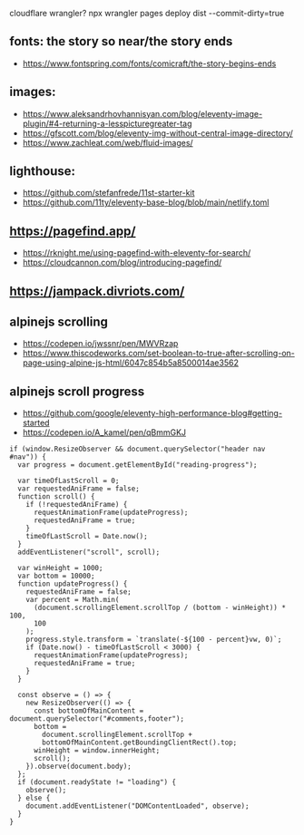 cloudflare wrangler?
npx wrangler pages deploy dist --commit-dirty=true

## fonts: the story so near/the story ends

- https://www.fontspring.com/fonts/comicraft/the-story-begins-ends

## images:

- https://www.aleksandrhovhannisyan.com/blog/eleventy-image-plugin/#4-returning-a-lesspicturegreater-tag
- https://gfscott.com/blog/eleventy-img-without-central-image-directory/
- https://www.zachleat.com/web/fluid-images/

## lighthouse:

- https://github.com/stefanfrede/11st-starter-kit
- https://github.com/11ty/eleventy-base-blog/blob/main/netlify.toml

## https://pagefind.app/

- https://rknight.me/using-pagefind-with-eleventy-for-search/
- https://cloudcannon.com/blog/introducing-pagefind/

## https://jampack.divriots.com/

## alpinejs scrolling

- https://codepen.io/jwssnr/pen/MWVRzap
- https://www.thiscodeworks.com/set-boolean-to-true-after-scrolling-on-page-using-alpine-js-html/6047c854b5a8500014ae3562

## alpinejs scroll progress

- https://github.com/google/eleventy-high-performance-blog#getting-started
- https://codepen.io/A_kamel/pen/qBmmGKJ

```
if (window.ResizeObserver && document.querySelector("header nav #nav")) {
  var progress = document.getElementById("reading-progress");

  var timeOfLastScroll = 0;
  var requestedAniFrame = false;
  function scroll() {
    if (!requestedAniFrame) {
      requestAnimationFrame(updateProgress);
      requestedAniFrame = true;
    }
    timeOfLastScroll = Date.now();
  }
  addEventListener("scroll", scroll);

  var winHeight = 1000;
  var bottom = 10000;
  function updateProgress() {
    requestedAniFrame = false;
    var percent = Math.min(
      (document.scrollingElement.scrollTop / (bottom - winHeight)) * 100,
      100
    );
    progress.style.transform = `translate(-${100 - percent}vw, 0)`;
    if (Date.now() - timeOfLastScroll < 3000) {
      requestAnimationFrame(updateProgress);
      requestedAniFrame = true;
    }
  }

  const observe = () => {
    new ResizeObserver(() => {
      const bottomOfMainContent = document.querySelector("#comments,footer");
      bottom =
        document.scrollingElement.scrollTop +
        bottomOfMainContent.getBoundingClientRect().top;
      winHeight = window.innerHeight;
      scroll();
    }).observe(document.body);
  };
  if (document.readyState != "loading") {
    observe();
  } else {
    document.addEventListener("DOMContentLoaded", observe);
  }
}
```
